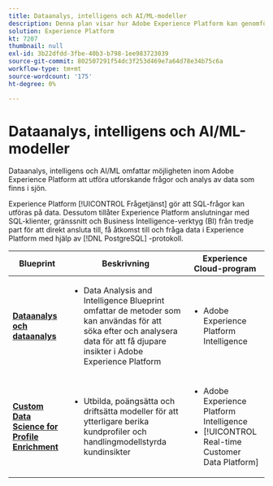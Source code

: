 ```yaml
---
title: Dataanalys, intelligens och AI/ML-modeller
description: Denna plan visar hur Adobe Experience Platform kan genomföra experimentella frågor och analyser av data som finns i sjön.
solution: Experience Platform
kt: 7207
thumbnail: null
exl-id: 3b22dfdd-3fbe-40b3-b798-1ee983723039
source-git-commit: 802507291f54dc3f253d469e7a64d78e34b75c6a
workflow-type: tm+mt
source-wordcount: '175'
ht-degree: 0%

---
```


# Dataanalys, intelligens och AI/ML-modeller

Dataanalys, intelligens och AI/ML omfattar möjligheten inom Adobe Experience Platform att utföra utforskande frågor och analys av data som finns i sjön.

Experience Platform [!UICONTROL Frågetjänst] gör att SQL-frågor kan utföras på data. Dessutom tillåter Experience Platform anslutningar med SQL-klienter, gränssnitt och Business Intelligence-verktyg (BI) från tredje part för att direkt ansluta till, få åtkomst till och fråga data i Experience Platform med hjälp av [!DNL PostgreSQL] -protokoll.

| Blueprint | Beskrivning | Experience Cloud-program |
|---|---|---|
| **[Dataanalys och dataanalys](analysis.md)** | <ul><li>Data Analysis and Intelligence Blueprint omfattar de metoder som kan användas för att söka efter och analysera data för att få djupare insikter i Adobe Experience Platform</ul></li> | <ul><li> Adobe Experience Platform Intelligence</ul></li> |
| **[Custom Data Science for Profile Enrichment](data-science.md)** | <ul><li>Utbilda, poängsätta och driftsätta modeller för att ytterligare berika kundprofiler och handlingmodellstyrda kundinsikter</li></ul> | <ul><li>Adobe Experience Platform Intelligence</li><li> [!UICONTROL Real-time Customer Data Platform]</li></ul> |
